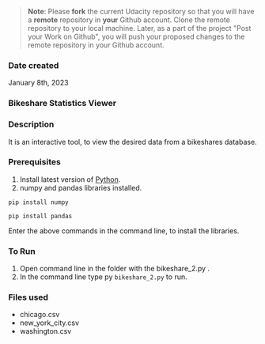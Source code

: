 >**Note**: Please **fork** the current Udacity repository so that you will have a **remote** repository in **your** Github account. Clone the remote repository to your local machine. Later, as a part of the project "Post your Work on Github", you will push your proposed changes to the remote repository in your Github account.

### Date created
January 8th, 2023

### Bikeshare Statistics Viewer


### Description
It is an interactive tool, to view the desired data from a bikeshares database.

### Prerequisites
1. Install latest version of [Python](https://www.python.org/downloads/).
2. numpy and pandas libraries installed.
```
pip install numpy
```
```
pip install pandas
```
Enter the above commands in the command line, to install the libraries.

### To Run
1. Open command line in the folder with the bikeshare_2.py .
2. In the command line type py `bikeshare_2.py` to run.

### Files used
- chicago.csv
- new_york_city.csv
- washington.csv


